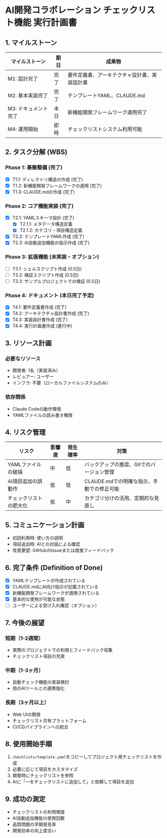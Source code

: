 # AI開発コラボレーション チェックリスト機能 実行計画書

## 1. マイルストーン
| マイルストーン | 期日 | 成果物 |
|---------------|------|--------|
| M1: 設計完了 | 完了 | 要件定義書、アーキテクチャ設計書、実装設計書 |
| M2: 基本実装完了 | 完了 | テンプレートYAML、CLAUDE.md |
| M3: ドキュメント完了 | 本日 | 新機能開発フレームワーク適用完了 |
| M4: 運用開始 | 即時 | チェックリストシステム利用可能 |

## 2. タスク分解 (WBS)
### Phase 1: 基盤整備 (完了)
- [x] T1.1: ディレクトリ構造の作成 (完了)
- [x] T1.2: 新機能開発フレームワークの適用 (完了)
- [x] T1.3: CLAUDE.mdの作成 (完了)

### Phase 2: コア機能実装 (完了)
- [x] T2.1: YAMLスキーマ設計 (完了)
  - [x] T2.1.1: メタデータ構造定義
  - [x] T2.1.2: カテゴリ・項目構造定義
- [x] T2.2: テンプレートYAML作成 (完了)
- [x] T2.3: AI自動追加機能の指示作成 (完了)

### Phase 3: 拡張機能 (未実装・オプション)
- [ ] T3.1: シェルスクリプト作成 (0.5日)
- [ ] T3.2: 検証スクリプト作成 (0.5日)
- [ ] T3.3: サンプルプロジェクトでの検証 (0.5日)

### Phase 4: ドキュメント (本日完了予定)
- [x] T4.1: 要件定義書作成 (完了)
- [x] T4.2: アーキテクチャ設計書作成 (完了)
- [x] T4.3: 実装設計書作成 (完了)
- [x] T4.4: 実行計画書作成 (進行中)

## 3. リソース計画
### 必要なリソース
- 開発者: 1名（実装済み）
- レビュアー: ユーザー
- インフラ: 不要（ローカルファイルシステムのみ）

### 依存関係
- Claude Codeの動作環境
- YAMLファイルの読み書き権限

## 4. リスク管理
| リスク | 影響度 | 発生確率 | 対策 |
|--------|--------|----------|------|
| YAMLファイルの破損 | 中 | 低 | バックアップの推奨、Gitでのバージョン管理 |
| AI項目追加の誤動作 | 低 | 低 | CLAUDE.mdでの明確な指示、手動での修正可能 |
| チェックリストの肥大化 | 低 | 中 | カテゴリ分けの活用、定期的な見直し |

## 5. コミュニケーション計画
- 初回利用時: 使い方の説明
- 項目追加時: AIとの対話による確認
- 改善要望: GitHubのIssueまたは直接フィードバック

## 6. 完了条件 (Definition of Done)
- [x] YAMLテンプレートが作成されている
- [x] CLAUDE.mdにAI向け指示が記載されている
- [x] 新機能開発フレームワークが適用されている
- [x] 基本的な使用が可能な状態
- [ ] ユーザーによる受け入れ確認（オプション）

## 7. 今後の展望
### 短期（1-2週間）
- 実際のプロジェクトでの利用とフィードバック収集
- チェックリスト項目の充実

### 中期（1-3ヶ月）
- 自動チェック機能の実装検討
- 他のAIツールとの連携強化

### 長期（3ヶ月以上）
- Web UIの開発
- チェックリスト共有プラットフォーム
- CI/CDパイプラインへの統合

## 8. 使用開始手順
1. `checklists/template.yaml`をコピーしてプロジェクト用チェックリストを作成
2. 必要に応じて項目をカスタマイズ
3. 開発時にチェックリストを参照
4. AIに「〜をチェックリストに追加して」と依頼して項目を追加

## 9. 成功の測定
- チェックリストの利用頻度
- AI自動追加機能の使用回数
- 品質問題の早期発見率
- 開発効率の向上度合い
